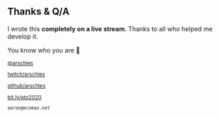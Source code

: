 ## Thanks & Q/A

I wrote this **completely on a live stream**. Thanks to all who helped me develop it.

You know who you are 💚

<small>

[@arschles](https://twitter.com/arschles)

[twitch/arschles](https://twitch.tv/arschles)

[github/arschles](http://github.com/arschles)

[bit.ly/ato2020](https://bit.ly/ato2020)

`aaron@ecomaz.net`

</small>
